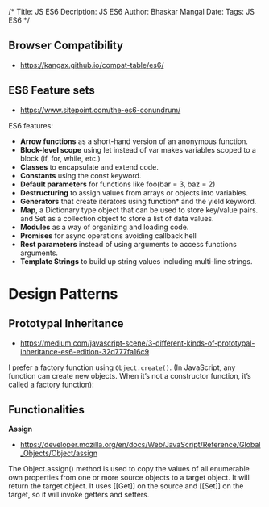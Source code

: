 /*
Title: JS ES6
Decription: JS ES6
Author: Bhaskar Mangal
Date: 
Tags: JS ES6
*/

## Browser Compatibility
* https://kangax.github.io/compat-table/es6/

## ES6 Feature sets 
* https://www.sitepoint.com/the-es6-conundrum/

ES6 features:

* **Arrow functions** as a short-hand version of an anonymous function.
* **Block-level scope** using let instead of var makes variables scoped to a block (if, for, while, etc.)
* **Classes** to encapsulate and extend code.
* **Constants** using the const keyword.
* **Default parameters** for functions like foo(bar = 3, baz = 2)
* **Destructuring** to assign values from arrays or objects into variables.
* **Generators** that create iterators using function* and the yield keyword.
* **Map**, a Dictionary type object that can be used to store key/value pairs. and Set as a collection object to store a list of data values.
* **Modules** as a way of organizing and loading code.
* **Promises** for async operations avoiding callback hell
* **Rest parameters** instead of using arguments to access functions arguments.
* **Template Strings** to build up string values including multi-line strings.

# Design Patterns
## Prototypal Inheritance
* https://medium.com/javascript-scene/3-different-kinds-of-prototypal-inheritance-es6-edition-32d777fa16c9

I prefer a factory function using `Object.create()`. (In JavaScript, any function can create new objects. When it’s not a constructor function, it’s called a factory function):

## Functionalities
**Assign**
* https://developer.mozilla.org/en/docs/Web/JavaScript/Reference/Global_Objects/Object/assign

The Object.assign() method is used to copy the values of all enumerable own properties from one or more source objects to a target object. It will return the target object.
It uses [[Get]] on the source and [[Set]] on the target, so it will invoke getters and setters. 

